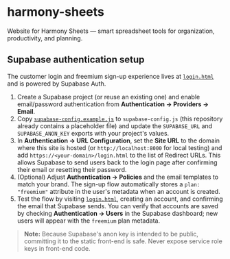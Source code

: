 # harmony-sheets
Website for Harmony Sheets — smart spreadsheet tools for organization, productivity, and planning.

## Supabase authentication setup

The customer login and freemium sign-up experience lives at [`login.html`](login.html) and is powered by Supabase Auth.

1. Create a Supabase project (or reuse an existing one) and enable email/password authentication from **Authentication → Providers → Email**.
2. Copy [`supabase-config.example.js`](supabase-config.example.js) to `supabase-config.js` (this repository already contains a placeholder file) and update the `SUPABASE_URL` and `SUPABASE_ANON_KEY` exports with your project's values.
3. In **Authentication → URL Configuration**, set the **Site URL** to the domain where this site is hosted (or `http://localhost:8000` for local testing) and add `https://<your-domain>/login.html` to the list of Redirect URLs. This allows Supabase to send users back to the login page after confirming their email or resetting their password.
4. (Optional) Adjust **Authentication → Policies** and the email templates to match your brand. The sign-up flow automatically stores a `plan: "freemium"` attribute in the user's metadata when an account is created.
5. Test the flow by visiting [`login.html`](login.html), creating an account, and confirming the email that Supabase sends. You can verify that accounts are saved by checking **Authentication → Users** in the Supabase dashboard; new users will appear with the `freemium` plan metadata.

> **Note:** Because Supabase's anon key is intended to be public, committing it to the static front-end is safe. Never expose service role keys in front-end code.
